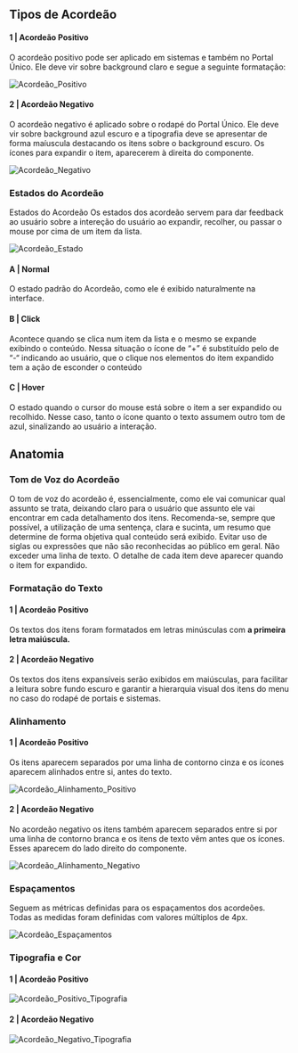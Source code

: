 ## Tipos de Acordeão

#### 1 | Acordeão Positivo

O acordeão positivo pode ser aplicado em sistemas e também no Portal Único. Ele deve vir sobre background claro e segue a seguinte formatação:

![Acordeão_Positivo](/assets/design-system/docs/assets/images/components/accordeon/Acordeão_Positivo.png)

#### 2 | Acordeão Negativo

O acordeão negativo é aplicado sobre o rodapé do Portal Único. Ele deve vir sobre background azul escuro e a tipografia deve se apresentar de forma maíuscula destacando os itens sobre o background escuro. Os ícones para expandir o item, aparecerem à direita do componente.

![Acordeão_Negativo](/assets/design-system/docs/assets/images/components/accordeon/Acordeão_Negativo.png)

### Estados do Acordeão

Estados do Acordeão Os estados dos acordeão servem para dar feedback ao usuário sobre a intereção do usuário ao expandir, recolher, ou passar o mouse por cima de um item da lista.

![Acordeão_Estado](/assets/design-system/docs/assets/images/components/accordeon/Acordeão_Estado.png)

#### A | Normal

O estado padrão do Acordeão, como ele é exibido naturalmente na interface.

#### B | Click

Acontece quando se clica num item da lista e o mesmo se expande exibindo o conteúdo. Nessa situação o ícone de “+” é substituído pelo de “-“ indicando ao usuário, que o clique nos elementos do item expandido tem a ação de esconder o conteúdo

#### C | Hover

O estado quando o cursor do mouse está sobre o item a ser expandido ou recolhido. Nesse caso, tanto o ícone quanto o texto assumem outro tom de azul, sinalizando ao usuário a interação.

## Anatomia

### Tom de Voz do Acordeão

O tom de voz do acordeão é, essencialmente, como ele vai comunicar qual assunto se trata, deixando claro para o usuário que assunto ele vai encontrar em cada detalhamento dos itens.
Recomenda-se, sempre que possível, a utilização de uma sentença, clara e sucinta, um resumo que determine de forma objetiva qual conteúdo será exibido. Evitar uso de siglas ou expressões que não são reconhecidas ao público em geral. Não exceder uma linha de texto. O detalhe de cada item deve aparecer quando o item for expandido.

### Formatação do Texto

#### 1 | Acordeão Positivo

Os textos dos itens foram formatados em letras minúsculas com **a primeira letra maiúscula.**

#### 2 | Acordeão Negativo

Os textos dos itens expansíveis serão exibidos em maiúsculas, para facilitar a leitura sobre fundo escuro e garantir a hierarquia visual dos itens do menu no caso do rodapé de portais e sistemas.

### Alinhamento

#### 1 | Acordeão Positivo

Os itens aparecem separados por uma linha de contorno cinza e os ícones aparecem alinhados entre si, antes do texto.

![Acordeão_Alinhamento_Positivo](/assets/design-system/docs/assets/images/components/accordeon/Acordeão_Alinhamento_Positivo.png)

#### 2 | Acordeão Negativo

No acordeão negativo os itens também aparecem separados entre si por uma linha de contorno branca e os itens de texto vêm antes que os ícones. Esses aparecem do lado direito do componente.

![Acordeão_Alinhamento_Negativo](/assets/design-system/docs/assets/images/components/accordeon/Acordeão_Alinhamento_Negativo.png)

### Espaçamentos

Seguem as métricas definidas para os espaçamentos dos acordeões. Todas as medidas foram definidas com valores múltiplos de 4px.

![Acordeão_Espaçamentos](/assets/design-system/docs/assets/images/components/accordeon/Acordeão_Espaçamentos.png)

### Tipografia e Cor

#### 1 | Acordeão Positivo

![Acordeão_Positivo_Tipografia](/assets/design-system/docs/assets/images/components/accordeon/Acordeão_Positivo_Tipografia.png)

#### 2 | Acordeão Negativo

![Acordeão_Negativo_Tipografia](/assets/design-system/docs/assets/images/components/accordeon/Acordeão_Negativo_Tipografia.png)
